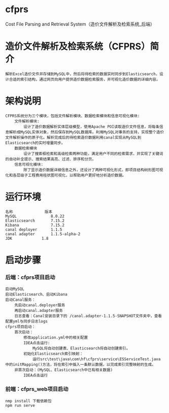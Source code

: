 # cfprs
Cost File Parsing and Retrieval System（造价文件解析及检索系统_后端）
# 造价文件解析及检索系统（CFPRS）简介
    解析Excel造价文件并存储到MySQL中，然后将待检索的数据实时同步到Elasticsearch，设计合适的索引结构，通过网页向用户提供造价数据检索服务，并可视化造价数据的详细内容。
# 架构说明
    CFPRS系统分为三个模块，包括文件解析模块、数据检索模块和信息可视化模块:
        文件解析模块:
            设计了造价数据解析实体层级模型，使用Apache POI读取造价文件信息，将每条信息解析成MySQL实体对象，然后保存到MySQL数据库。利用MySQL对事务的支持，实现整个造价文件解析操作的原子化。解析完成后的待检索造价数据利用canal实现从MySQL到Elasticsearch的实时增量同步。
        数据检索模块
            设计了搜索框检索和高级检索两种功能，满足用户不同的检索需求，并实现了关键词的自动补全提示、搜索结果高亮、过滤、排序和分页。
        信息可视化模块:
            除了显示造价数据详细信息之外，还设计了两种可视化形式，即项目结构树形图可视化和各层级子工程费用柱状图可视化，以帮助用户更好地分析造价数据。
# 运行环境
    名称      	    版本
    MySQL	            8.0.22
    Elasticsearch	    7.15.2
    Kibana	            7.15.2
    canal deployer	    1.1.5
    canal adapter	    1.1.5-alpha-2
    JDK	            1.8
# 启动步骤
### 后端：cfprs项目启动    
    启动MySQL
    启动Elasticsearch、启动Kibana
    启动Canal服务：
        先启动canal.deployer服务
        再启动canal.adapter服务
        日志查看：Canal安装目录下的 /canal.adapter-1.1.5-SNAPSHOT文件夹中，查看配置yml与同步日志logs
    cfprs项目启动：
        首次启动：
            修改application.yml中的相关配置
            IDEA点击运行:
                MySQL将自动创建表、Elasticsearch将自动创建索引。
            初始化Elasticsearch索引映射：
                运行src\test\java\com\hf\cfprs\service\ESServiceTest.java 中的initMapping()方法，将在索引中插入一条默认数据，以完成索引完整映射的生成。
        非首次启动：(MySQL、Elasticsearch中已有相关数据)
            IDEA点击运行
### 前端：cfprs_web项目启动
    nmp install 下载依赖包
    npm run serve

